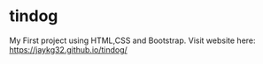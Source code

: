 # tindog
My First project using HTML,CSS and Bootstrap.
Visit website here:  https://jaykg32.github.io/tindog/
